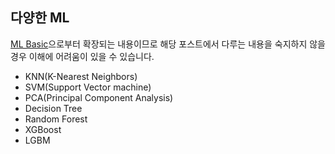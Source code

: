 ## 다양한 ML
[ML Basic](https://github.com/silverstar0727/silverstar0727.github.io/tree/master/_posts/ml%20basic)으로부터 확장되는 내용이므로 해당 포스트에서 다루는 내용을 숙지하지 않을 경우 이해에 어려움이 있을 수 있습니다.

* KNN(K-Nearest Neighbors)
* SVM(Support Vector machine)
* PCA(Principal Component Analysis)
* Decision Tree
* Random Forest
* XGBoost
* LGBM
